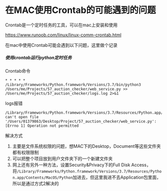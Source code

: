 # 在MAC使用Crontab的可能遇到的问题

Crontab是一个定时任务的工具，可以在mac上安装和使用

<https://www.runoob.com/linux/linux-comm-crontab.html>

在mac中使用Crontab可能会遇到以下问题，这里做个记录

##### 使用crontab运行python定时任务

Crontab命令
```
* * * * * /Library/Frameworks/Python.framework/Versions/3.7/bin/python3 /Users/me/Projects/57_auction_checker/web_service.py >> /Users/me/Projects/57_auction_checker/logs.log 2>&1
```
logs报错
```
/Library/Frameworks/Python.framework/Versions/3.7/Resources/Python.app/Contents/MacOS/Python: can't open file '/Users/01379863/Desktop/Project/57_auction_checker/web_service.py': [Errno 1] Operation not permitted
```
解决方式
1. 主要是文件系统权限的问题，想MAC下的Desktop，Document等这些文件夹都有权限限制
2. 可以把整个项目放到用户文件夹下的一个新建文件夹
3. 网上还有另外一种方法，设置Security&Privacy下的Full Disk Access，将`/Library/Frameworks/Python.framework/Versions/3.7/Resources/Python.app/Contents/MacOS/Python`加进去，但这里我进不去Application包里面，所以是通过方式2解决的
